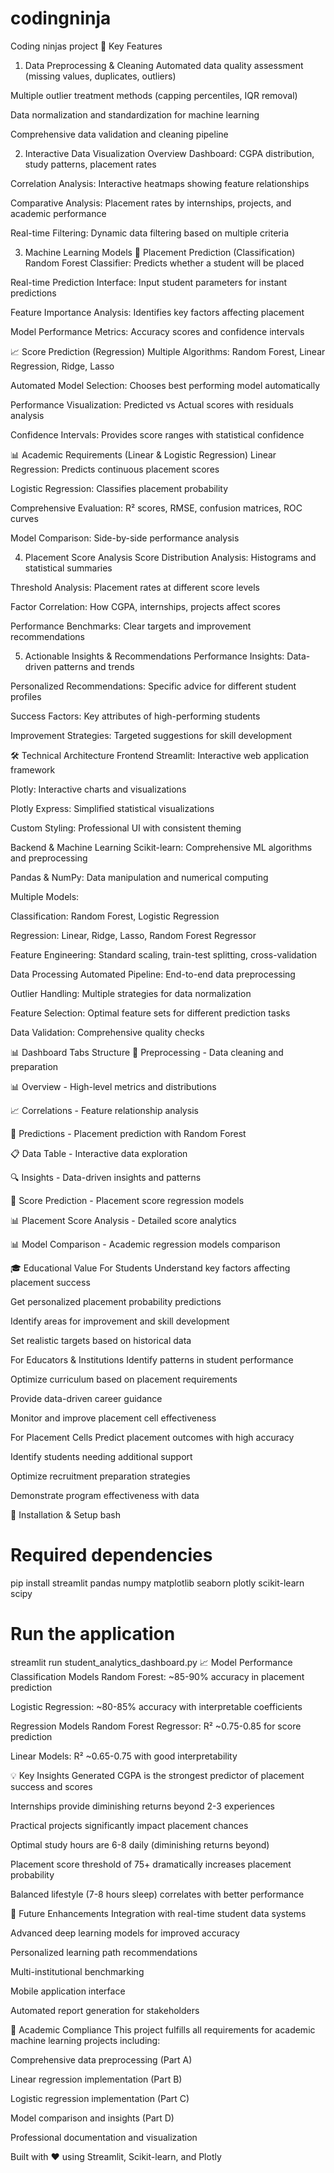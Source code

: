 # codingninja
Coding ninjas project
🎯 Key Features
1. Data Preprocessing & Cleaning
Automated data quality assessment (missing values, duplicates, outliers)

Multiple outlier treatment methods (capping percentiles, IQR removal)

Data normalization and standardization for machine learning

Comprehensive data validation and cleaning pipeline

2. Interactive Data Visualization
Overview Dashboard: CGPA distribution, study patterns, placement rates

Correlation Analysis: Interactive heatmaps showing feature relationships

Comparative Analysis: Placement rates by internships, projects, and academic performance

Real-time Filtering: Dynamic data filtering based on multiple criteria

3. Machine Learning Models
🔮 Placement Prediction (Classification)
Random Forest Classifier: Predicts whether a student will be placed

Real-time Prediction Interface: Input student parameters for instant predictions

Feature Importance Analysis: Identifies key factors affecting placement

Model Performance Metrics: Accuracy scores and confidence intervals

📈 Score Prediction (Regression)
Multiple Algorithms: Random Forest, Linear Regression, Ridge, Lasso

Automated Model Selection: Chooses best performing model automatically

Performance Visualization: Predicted vs Actual scores with residuals analysis

Confidence Intervals: Provides score ranges with statistical confidence

📊 Academic Requirements (Linear & Logistic Regression)
Linear Regression: Predicts continuous placement scores

Logistic Regression: Classifies placement probability

Comprehensive Evaluation: R² scores, RMSE, confusion matrices, ROC curves

Model Comparison: Side-by-side performance analysis

4. Placement Score Analysis
Score Distribution Analysis: Histograms and statistical summaries

Threshold Analysis: Placement rates at different score levels

Factor Correlation: How CGPA, internships, projects affect scores

Performance Benchmarks: Clear targets and improvement recommendations

5. Actionable Insights & Recommendations
Performance Insights: Data-driven patterns and trends

Personalized Recommendations: Specific advice for different student profiles

Success Factors: Key attributes of high-performing students

Improvement Strategies: Targeted suggestions for skill development

🛠️ Technical Architecture
Frontend
Streamlit: Interactive web application framework

Plotly: Interactive charts and visualizations

Plotly Express: Simplified statistical visualizations

Custom Styling: Professional UI with consistent theming

Backend & Machine Learning
Scikit-learn: Comprehensive ML algorithms and preprocessing

Pandas & NumPy: Data manipulation and numerical computing

Multiple Models:

Classification: Random Forest, Logistic Regression

Regression: Linear, Ridge, Lasso, Random Forest Regressor

Feature Engineering: Standard scaling, train-test splitting, cross-validation

Data Processing
Automated Pipeline: End-to-end data preprocessing

Outlier Handling: Multiple strategies for data normalization

Feature Selection: Optimal feature sets for different prediction tasks

Data Validation: Comprehensive quality checks

📊 Dashboard Tabs Structure
🔧 Preprocessing - Data cleaning and preparation

📊 Overview - High-level metrics and distributions

📈 Correlations - Feature relationship analysis

🎯 Predictions - Placement prediction with Random Forest

📋 Data Table - Interactive data exploration

🔍 Insights - Data-driven insights and patterns

🎯 Score Prediction - Placement score regression models

📊 Placement Score Analysis - Detailed score analytics

📊 Model Comparison - Academic regression models comparison

🎓 Educational Value
For Students
Understand key factors affecting placement success

Get personalized placement probability predictions

Identify areas for improvement and skill development

Set realistic targets based on historical data

For Educators & Institutions
Identify patterns in student performance

Optimize curriculum based on placement requirements

Provide data-driven career guidance

Monitor and improve placement cell effectiveness

For Placement Cells
Predict placement outcomes with high accuracy

Identify students needing additional support

Optimize recruitment preparation strategies

Demonstrate program effectiveness with data

🔧 Installation & Setup
bash
# Required dependencies
pip install streamlit pandas numpy matplotlib seaborn plotly scikit-learn scipy

# Run the application
streamlit run student_analytics_dashboard.py
📈 Model Performance
Classification Models
Random Forest: ~85-90% accuracy in placement prediction

Logistic Regression: ~80-85% accuracy with interpretable coefficients

Regression Models
Random Forest Regressor: R² ~0.75-0.85 for score prediction

Linear Models: R² ~0.65-0.75 with good interpretability

💡 Key Insights Generated
CGPA is the strongest predictor of placement success and scores

Internships provide diminishing returns beyond 2-3 experiences

Practical projects significantly impact placement chances

Optimal study hours are 6-8 daily (diminishing returns beyond)

Placement score threshold of 75+ dramatically increases placement probability

Balanced lifestyle (7-8 hours sleep) correlates with better performance

🚀 Future Enhancements
Integration with real-time student data systems

Advanced deep learning models for improved accuracy

Personalized learning path recommendations

Multi-institutional benchmarking

Mobile application interface

Automated report generation for stakeholders

📝 Academic Compliance
This project fulfills all requirements for academic machine learning projects including:

Comprehensive data preprocessing (Part A)

Linear regression implementation (Part B)

Logistic regression implementation (Part C)

Model comparison and insights (Part D)

Professional documentation and visualization

Built with ❤️ using Streamlit, Scikit-learn, and Plotly

